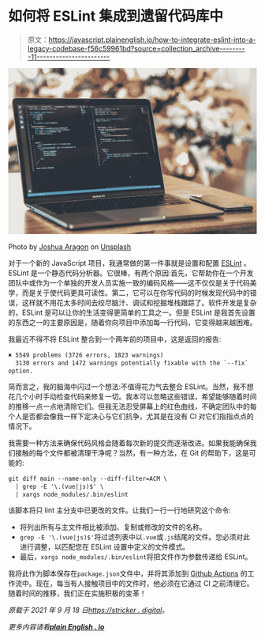 # 如何将 ESLint 集成到遗留代码库中

> 原文：<https://javascript.plainenglish.io/how-to-integrate-eslint-into-a-legacy-codebase-f56c59961bd?source=collection_archive---------11----------------------->

![](img/1e93f0e8ec8eaba5f4c9deab78558deb.png)

Photo by [Joshua Aragon](https://unsplash.com/@goshua13?utm_source=unsplash&utm_medium=referral&utm_content=creditCopyText) on [Unsplash](https://unsplash.com/s/photos/javascript?utm_source=unsplash&utm_medium=referral&utm_content=creditCopyText)

对于一个新的 JavaScript 项目，我通常做的第一件事就是设置和配置 [ESLint](https://eslint.org/) 。ESLint 是一个静态代码分析器。它很棒，有两个原因:首先，它帮助你在一个开发团队中或作为一个单独的开发人员实施一致的编码风格——这不仅仅是关于代码美学，而是关于使代码更具可读性。第二，它可以在你写代码的时候发现代码中的错误，这样就不用花太多时间去绞尽脑汁、调试和挖掘堆栈跟踪了。软件开发是复杂的，ESLint 是可以让你的生活变得更简单的工具之一。但是 ESLint 是我首先设置的东西之一的主要原因是，随着你向项目中添加每一行代码，它变得越来越困难。

我最近不得不将 ESLint 整合到一个两年前的项目中，这是返回的报告:

```
✖ 5549 problems (3726 errors, 1823 warnings) 
  3130 errors and 1472 warnings potentially fixable with the `--fix` option.
```

简而言之，我的脑海中闪过一个想法:不值得花力气去整合 ESLint。当然，我不想花几个小时手动检查代码来修复一切。我本可以忽略这些错误，希望能够随着时间的推移一点一点地清除它们。但我无法忍受屏幕上的红色曲线，不确定团队中的每个人是否都会像我一样下定决心与它们抗争，尤其是在没有 CI 对它们指指点点的情况下。

我需要一种方法来确保代码风格会随着每次新的提交而逐渐改进。如果我能确保我们接触的每个文件都被清理干净呢？当然，有一种方法，在 Git 的帮助下，这是可能的:

```
git diff main --name-only --diff-filter=ACM \
  | grep -E '\.(vue|js)$' \
  | xargs node_modules/.bin/eslint
```

该脚本将只 lint 主分支中已更改的文件。让我们一行一行地研究这个命令:

*   将列出所有与主文件相比被添加、复制或修改的文件的名称。
*   `grep -E '\.(vue|js)$'`将过滤列表中以`.vue`或`.js`结尾的文件。您必须对此进行调整，以匹配您在 ESLint 设置中定义的文件模式。
*   最后，`xargs node_modules/.bin/eslint`将把文件作为参数传递给 ESLint。

我将此作为脚本保存在`package.json`文件中，并将其添加到 [Github Actions](https://github.com/features/actions) 的工作流中。现在，每当有人接触项目中的文件时，他必须在它通过 CI 之前清理它。随着时间的推移，我们正在实施积极的变革！

*原载于 2021 年 9 月 18 日*[*https://stricker . digital*](https://stricker.digital/posts/integrating-eslint-into-a-legacy-codebase/)*。*

*更多内容请看*[***plain English . io***](http://plainenglish.io/)